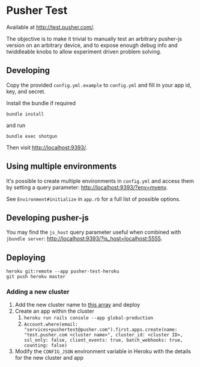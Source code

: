 # Pusher Test

Available at <http://test.pusher.com/>.

The objective is to make it trivial to manually test an arbitrary pusher-js version on an arbitrary device, and to expose enough debug info and twiddleable knobs to allow experiment driven problem solving.

## Developing

Copy the provided `config.yml.example` to `config.yml` and fill in your app id, key, and secret.

Install the bundle if required

    bundle install

and run

    bundle exec shotgun

Then visit <http://localhost:9393/>.

## Using multiple environments

It's possible to create multiple environments in `config.yml` and access them by setting a query parameter: <http://localhost:9393/?env=myenv>.

See `Environment#initialize` in `app.rb` for a full list of possible options.

## Developing pusher-js

You may find the `js_host` query parameter useful when combined with `jbundle server`: <http://localhost:9393/?js_host=localhost:5555>.

## Deploying

```
heroku git:remote --app pusher-test-heroku
git push heroku master
```

### Adding a new cluster

1. Add the new cluster name to [this array](https://github.com/pusher/pusher-test/blob/58fb702f182c9159c6b5c095a5ca41d7cbf1baba/app.rb#L35) and deploy
2. Create an app within the cluster
    1. `heroku run rails console --app global-production`
    2. `Account.where(email: "services+pushertest@pusher.com").first.apps.create(name: "test.pusher.com <cluster name>", cluster_id: <cluster ID>, ssl_only: false, client_events: true, batch_webhooks: true, counting: false)`
3. Modify the `CONFIG_JSON` environment variable in Heroku with the details for the new cluster and app

